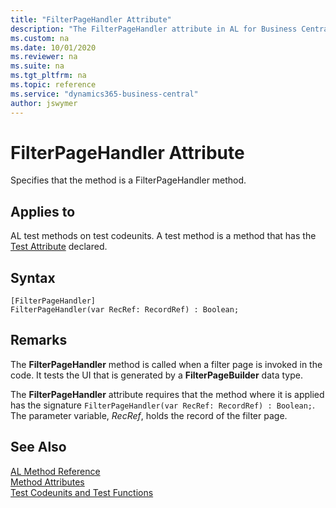 ```yaml
---
title: "FilterPageHandler Attribute"
description: "The FilterPageHandler attribute in AL for Business Central"
ms.custom: na
ms.date: 10/01/2020
ms.reviewer: na
ms.suite: na
ms.tgt_pltfrm: na
ms.topic: reference
ms.service: "dynamics365-business-central"
author: jswymer
---
```


# FilterPageHandler Attribute

Specifies that the method is a FilterPageHandler method.

## Applies to  

AL test methods on test codeunits. A test method is a method that has the [Test Attribute](devenv-test-attribute.md) declared. 

## Syntax  
  
```AL
[FilterPageHandler]
FilterPageHandler(var RecRef: RecordRef) : Boolean;
```    

## Remarks

The **FilterPageHandler** method is called when a filter page is invoked in the code. It tests the UI that is generated by a **FilterPageBuilder** data type. 

The **FilterPageHandler** attribute requires that the method where it is applied has the signature `FilterPageHandler(var RecRef: RecordRef) : Boolean;`. The parameter variable, *RecRef*, holds the record of the filter page.

## See Also  

[AL Method Reference](../methods-auto/library.md)  
[Method Attributes](devenv-method-attributes.md)  
[Test Codeunits and Test Functions](../devenv-test-codeunits-and-test-methods.md)